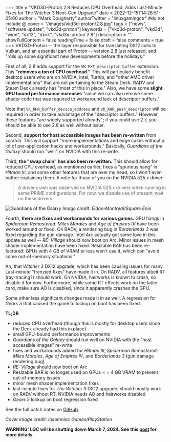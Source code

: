 +++
title = "VKD3D-Proton 2.8 Reduces CPU Overhead, Adds Last-Minute Fixes for The Witcher 3 Next-Gen Upgrade"
date = 2022-12-15T14:28:51-05:00
author = "Mark Dougherty"
authorTwitter = "linuxgamingctr" #do not include @
cover = "/images/vkd3d-proton/2.8.jpg"
tags = ["news", "software update", "vkd3d-proton"]
keywords = ["vkd3d-proton", "vkd3d", "wine", "dx12", "dxvk", "vkd3d-proton 2.8"]
description = ""
showFullContent = false
readingTime = false
draft = false
comments = true
+++
VKD3D-Proton -- the layer responsible for translating DX12 calls to Vulkan, and an essential part of Proton -- version 2.8 just released, and "rolls up some significant new developments before the holidays."

First of all, 2.8 adds support for the `VK_EXT_descriptor_buffer` extension. This **"removes a ton of CPU overhead."** This will particularly benefit desktop users who are on NVIDIA, Intel, Turnip, and "other AMD driver implementations" that are not pertaining to the Steam Deck. RADV and Steam Deck already has "most of this in place." Also, we have some **slight GPU bound performance increases** "since we can also remove some shader code that was required to workaround lack of descriptor buffers."

Note that `VK_KHR_buffer_device_address` and `VK_KHR_push_descriptor` will be required in order to take advantage of the "descriptor buffers." However, these features "are widely supported already"; if you could use 2.7, you should be able to use 2.8 as well without issue.

Second, **support for host accessible images has been re-written** from scratch. This will support "more implementations and edge cases without a lot of per-application hacks and workarounds." Basically, *Guardians of the Galaxy* should run "well" on NVIDIA with this re-write.

Third, **the "swap chain" has also been re-written.** This should allow for reduced CPU overhead, as mentioned earlier, fixes a "spurious hang" in *Hitman III*, and some other features that are over my head, so I won't even bother explaining them. A note for those of you on the NVIDIA 525.x driver:
> A driver crash was observed on NVIDIA 525.x drivers when running in some PRIME configurations. For now, we disable use of present_wait on these drivers.

![Guardians of the Galaxy](/images/vkd3d-proton/gotg.jpg)
*Image credit: Eidos-Montreal/Square Enix*

Fourth, **there are fixes and workarounds for various games.** GPU hangs in *Spiderman Remastered: Miles Morales* and *Age of Empires IV* have been worked around or fixed. On RADV, a rendering bug in *Borderlands 3* was fixed regarding the gun damage. Intel Arc actually got some love in this update as well -- *RE: Village* should now boot on Arc. Minor issues in mesh shader implementation have been fixed. Resizable BAR has been re-factored: GPUs with 4 GB of VRAM or less won't use it, which can "avoid some out-of-memory situations."

Ah, that *Witcher 3* DX12 upgrade, which has been causing issues for many. Last-minute "frenzied fixes" have made it in. On RADV, all features albeit RT (ray-tracing?) should work. On NVIDIA, hairworks is known to crash, so disable it for now. Furthermore, while some RT effects work on the latter card, make sure AO is disabled, since it apparently crashes the GPU.

Some other less significant changes made it in as well. A regression for *Gears 5* that caused the game to lockup on boot has been fixed.

**TL;DR**

- reduced CPU overhead (though this is mostly for desktop users since the Deck already had this in place)
- small GPU-bound performance improvements
- *Guardians of the Galaxy* should run well on NVIDIA with the "host accessible images" re-write
- fixes and workarounds added for *Hitman III*, *Spiderman Remastered: Miles Morales*, *Age of Empires IV*, and *Borderlands 3* (gun damage rendering bug)
- *RE: Village* should now boot on Arc
- Resizable BAR is no longer used on GPUs < = 4 GB VRAM to prevent out-of-memory issues
- minor mesh shader implementation fixes
- last-minute fixes for *The Witcher 3* DX12 upgrade; should mostly work on RADV without RT. NVIDIA needs AO and hairworks disabled
- *Gears 5* lockup on boot regression fixed

See the full patch notes on [GitHub](https://github.com/HansKristian-Work/vkd3d-proton/releases/tag/v2.8).

*Cover image credit: Insomniac Games/PlayStation*

**WARNING: LGC will be shutting down March 7, 2024. See this [post](https://linuxgamingcentral.com/posts/the-end-of-lgc/) for more details.**
